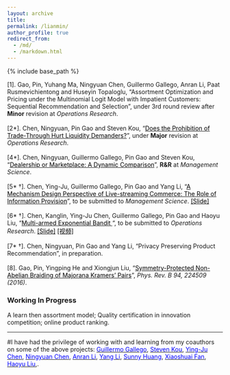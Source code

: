 ```yaml
---
layout: archive
title: 
permalink: /lianmin/
author_profile: true
redirect_from:
  - /md/
  - /markdown.html
---
```


{% include base_path %}

[1]. Gao, Pin, Yuhang Ma, Ningyuan Chen, Guillermo Gallego, Anran Li, Paat Rusmevichientong and Huseyin Topaloglu, “Assortment Optimization and Pricing under the Multinomial Logit Model with Impatient Customers: Sequential Recommendation and Selection”, under 3rd round review after **Minor** revision at *Operations Research*. <br/> <br/>
[2\*]. Chen, Ningyuan, Pin Gao and Steven Kou, “<a href="https://www.researchgate.net/publication/343635899_Does_the_Prohibition_of_Trade-Through_Hurt_Liquidity_Demanders" target="_blank"><span style="color:black">Does the Prohibition of Trade-Through Hurt Liquidity Demanders?</span></a>”, under  **Major** revision at *Operations Research*. <br/><br/>
[4\*]. Chen, Ningyuan, Guillermo Gallego, Pin Gao and Steven Kou, “<a href="https://www.researchgate.net/publication/336906849_Dealership_or_Marketplace_A_Dynamic_Comparison" target="_blank"><span style="color:black">Dealership or Marketplace: A Dynamic Comparison</span></a>”, **R&R** at *Management Science*. <br/><br/>
[5\* &dagger;]. Chen, Ying-Ju, Guillermo Gallego, Pin Gao and Yang Li, “<a href="https://www.researchgate.net/publication/344040967_A_Mechanism_Design_Perspective_of_Live-streaming_Commerce_The_Role_of_Information_Provision" target="_blank"><span style="color:black">A Mechanism Design Perspective of Live-streaming Commerce: The Role of Information Provision</span></a>”, to be submitted to *Management Science*. <a href="https://www.dropbox.com/s/cj2wainvl6cn955/slide_auction.pdf?dl=0" target="_blank"><span style="color:black">[Slide]</span></a><br/><br/> 
[6\* &dagger;]. Chen, Kanglin, Ying-Ju Chen, Guillermo Gallego, Pin Gao and Haoyu Liu, “<a href="https://www.researchgate.net/publication/345243177_Multi-Armed_Exponential_Bandit" target="_blank"><span style="color:black">Multi-armed Exponential Bandit </span></a>“,  to be submitted to *Operations Research*. <a href="https://www.dropbox.com/s/93k817pwspp9bzp/Multi%20Armed%20Exponential%20Bandit.pdf?dl=0" target="_blank"><span style="color:black">[Slide]</span></a> <a href="https://www.dropbox.com/s/qx198tkl6twzbk9/exponential_bandit.mp4?dl=0" target="_blank"><span style="color:black">[视频]</span></a><br/><br/>
[7\* &dagger;]. Chen, Ningyuan, Pin Gao and Yang Li, “Privacy Preserving Product Recommendation”, in preparation.<br/><br/>
[8]. Gao, Pin, Yingping He and Xiongjun Liu, “<a href="https://journals.aps.org/prb/abstract/10.1103/PhysRevB.94.224509" target="_blank"><span style="color:black">Symmetry-Protected Non-Abelian Braiding of Majorana Kramers’ Pairs</span></a>”, *Phys. Rev. B 94, 224509 (2016)*.



### Working In Progress

A learn then assortment model; Quality certification in innovation competition; online product ranking.

-----
#I have had the privilege of working with and learning from my coauthors on some of the above projects: <a href="https://ieda.ust.hk/dfaculty/ggallego/" target="_blank"><span style="color:blue">Guillermo Gallego</span></a>, <a href="https://www.bu.edu/questrom/profile/steven-kou/" target="_blank"><span style="color:blue">Steven Kou</span></a>, <a href="https://imchen.people.ust.hk/" target="_blank"><span style="color:blue">Ying-Ju Chen</span></a>, <a href="http://individual.utoronto.ca/ningyuanchen/" target="_blank"><span style="color:blue">Ningyuan Chen</span></a>, <a href="https://www.lse.ac.uk/management/people/academic-staff/ali" target="_blank"><span style="color:blue">Anran Li</span></a>,  <a href="https://www.bschool.cuhk.edu.hk/staff/li-yang/" target="_blank"><span style="color:blue">Yang Li</span></a>, <a href="https://sites.google.com/site/sunnyelan/" target="_blank"><span style="color:blue">Sunny Huang</span></a>, <a href="https://scholar.google.com/citations?user=lKZHaAIAAAAJ&hl=zh-CN" target="_blank"><span style="color:blue">Xiaoshuai Fan</span></a>, <a href="https://www.haoyu-liu.com/" target="_blank"><span style="color:blue">Haoyu Liu</span></a>,.

